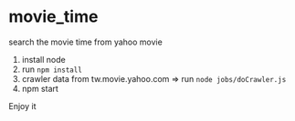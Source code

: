 # movie_time
search the movie time from yahoo movie

1. install node
2. run `npm install`
3. crawler data from tw.movie.yahoo.com => run `node jobs/doCrawler.js`
4. npm start

Enjoy it
